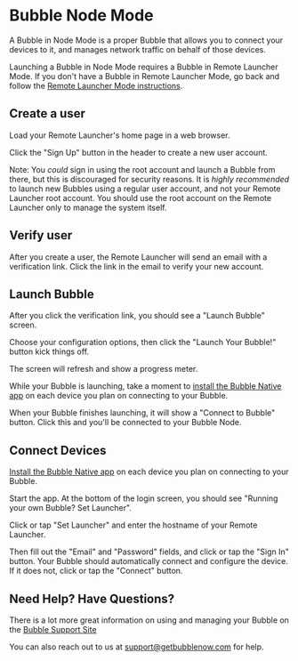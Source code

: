 # Bubble Node Mode
A Bubble in Node Mode is a proper Bubble that allows you to connect your devices to it, and manages network traffic
on behalf of those devices.

Launching a Bubble in Node Mode requires a Bubble in Remote Launcher Mode. If you don't have
a Bubble in Remote Launcher Mode, go back and follow the [Remote Launcher Mode instructions](remote-launcher.md).

## Create a user
Load your Remote Launcher's home page in a web browser.

Click the "Sign Up" button in the header to create a new user account.

Note: You *could* sign in using the root account and launch a Bubble from there, but this is discouraged for security reasons.
It is *highly recommended* to launch new Bubbles using a regular user account, and not your Remote Launcher root account.
You should use the root account on the Remote Launcher only to manage the system itself.

## Verify user
After you create a user, the Remote Launcher will send an email with a verification link.
Click the link in the email to verify your new account.

## Launch Bubble
After you click the verification link, you should see a "Launch Bubble" screen.

Choose your configuration options, then click the "Launch Your Bubble!" button kick things off.

The screen will refresh and show a progress meter.

While your Bubble is launching, take a moment to
[install the Bubble Native app](https://support.getbubblenow.com/hc/en-us/articles/360050801634-Connect-a-device-to-your-Bubble)
on each device you plan on connecting to your Bubble.

When your Bubble finishes launching, it will show a "Connect to Bubble" button. Click this and you'll be connected
to your Bubble Node.

## Connect Devices
[Install the Bubble Native app](https://support.getbubblenow.com/hc/en-us/articles/360050801634-Connect-a-device-to-your-Bubble)
on each device you plan on connecting to your Bubble.

Start the app. At the bottom of the login screen, you should see "Running your own Bubble? Set Launcher".

Click or tap "Set Launcher" and enter the hostname of your Remote Launcher.

Then fill out the "Email" and "Password" fields, and click or tap the "Sign In" button.
Your Bubble should automatically connect and configure the device. If it does not, click or tap the "Connect" button.

## Need Help? Have Questions?
There is a lot more great information on using and managing your Bubble on the [Bubble Support Site](https://support.getbubblenow.com)

You can also reach out to us at [support@getbubblenow.com](mailto:support@getbubblenow.com) for help.
